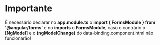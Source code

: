 # Importante  
  
É necessário declarar no **app.module.ts** o **import { FormsModule } from '@angular/forms'** e no **imports** o **FormsModule**, caso o contrário o **[NgModel]** e o **(ngModelChange)** do data-binding.component.html não funcionarão!
